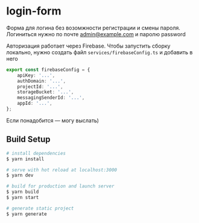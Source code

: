 # login-form

Форма для логина без возомжности регистрации и смены пароля.
Логиниться нужно по почте admin@example.com и паролю password

Авторизация работает через Firebase.
Чтобы запустить сборку локально, нужно создать файл `services/firebaseConfig.ts` и добавить в него 
```ts
export const firebaseConfig = {
    apiKey: '...',
    authDomain: '...',
    projectId: '...',
    storageBucket: '...',
    messagingSenderId: '...',
    appId: '...',
};
```

Если понадобится — могу выслать)

## Build Setup

```bash
# install dependencies
$ yarn install

# serve with hot reload at localhost:3000
$ yarn dev

# build for production and launch server
$ yarn build
$ yarn start

# generate static project
$ yarn generate
```

